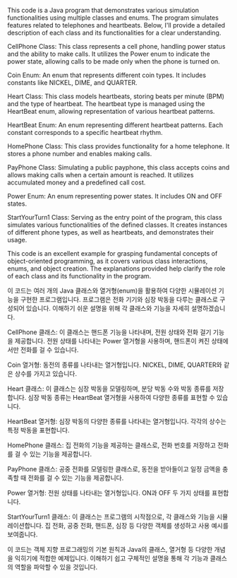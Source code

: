 This code is a Java program that demonstrates various simulation functionalities using multiple classes and enums. The program simulates features related to telephones and heartbeats. Below, I'll provide a detailed description of each class and its functionalities for a clear understanding.

CellPhone Class:
This class represents a cell phone, handling power status and the ability to make calls. It utilizes the Power enum to indicate the power state, allowing calls to be made only when the phone is turned on.

Coin Enum:
An enum that represents different coin types. It includes constants like NICKEL, DIME, and QUARTER.

Heart Class:
This class models heartbeats, storing beats per minute (BPM) and the type of heartbeat. The heartbeat type is managed using the HeartBeat enum, allowing representation of various heartbeat patterns.

HeartBeat Enum:
An enum representing different heartbeat patterns. Each constant corresponds to a specific heartbeat rhythm.

HomePhone Class:
This class provides functionality for a home telephone. It stores a phone number and enables making calls.

PayPhone Class:
Simulating a public payphone, this class accepts coins and allows making calls when a certain amount is reached. It utilizes accumulated money and a predefined call cost.

Power Enum:
An enum representing power states. It includes ON and OFF states.

StartYourTurn1 Class:
Serving as the entry point of the program, this class simulates various functionalities of the defined classes. It creates instances of different phone types, as well as heartbeats, and demonstrates their usage.

This code is an excellent example for grasping fundamental concepts of object-oriented programming, as it covers various class interactions, enums, and object creation. The explanations provided help clarify the role of each class and its functionality in the program.



이 코드는 여러 개의 Java 클래스와 열거형(enum)을 활용하여 다양한 시뮬레이션 기능을 구현한 프로그램입니다. 프로그램은 전화 기기와 심장 박동을 다루는 클래스로 구성되어 있습니다. 이해하기 쉬운 설명을 위해 각 클래스와 기능을 자세히 설명하겠습니다.

CellPhone 클래스:
이 클래스는 핸드폰 기능을 나타내며, 전원 상태와 전화 걸기 기능을 제공합니다. 전원 상태를 나타내는 Power 열거형을 사용하며, 핸드폰이 켜진 상태에서만 전화를 걸 수 있습니다.

Coin 열거형:
동전의 종류를 나타내는 열거형입니다. NICKEL, DIME, QUARTER와 같은 상수를 가지고 있습니다.

Heart 클래스:
이 클래스는 심장 박동을 모델링하며, 분당 박동 수와 박동 종류를 저장합니다. 심장 박동 종류는 HeartBeat 열거형을 사용하여 다양한 종류를 표현할 수 있습니다.

HeartBeat 열거형:
심장 박동의 다양한 종류를 나타내는 열거형입니다. 각각의 상수는 특정 박동을 표현합니다.

HomePhone 클래스:
집 전화의 기능을 제공하는 클래스로, 전화 번호를 저장하고 전화를 걸 수 있는 기능을 제공합니다.

PayPhone 클래스:
공중 전화를 모델링한 클래스로, 동전을 받아들이고 일정 금액을 충족할 때 전화를 걸 수 있는 기능을 제공합니다.

Power 열거형:
전원 상태를 나타내는 열거형입니다. ON과 OFF 두 가지 상태를 표현합니다.

StartYourTurn1 클래스:
이 클래스는 프로그램의 시작점으로, 각 클래스와 기능을 시뮬레이션합니다. 집 전화, 공중 전화, 핸드폰, 심장 등 다양한 객체를 생성하고 사용 예시를 보여줍니다.

이 코드는 객체 지향 프로그래밍의 기본 원칙과 Java의 클래스, 열거형 등 다양한 개념을 익히기에 적합한 예제입니다. 이해하기 쉽고 구체적인 설명을 통해 각 기능과 클래스의 역할을 파악할 수 있을 것입니다.
